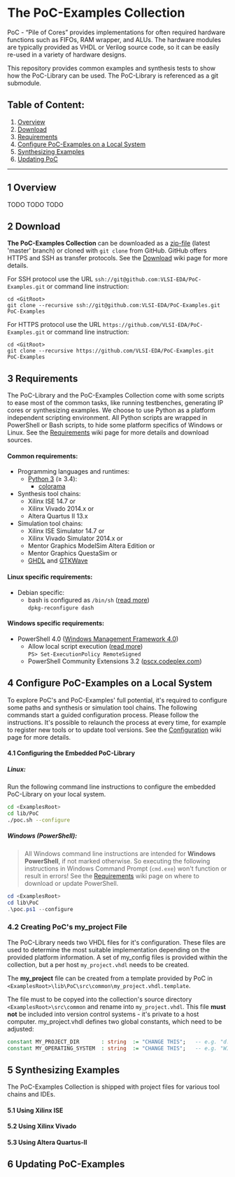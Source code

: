 # The PoC-Examples Collection

PoC - “Pile of Cores” provides implementations for often required hardware
functions such as FIFOs, RAM wrapper, and ALUs. The hardware modules are
typically provided as VHDL or Verilog source code, so it can be easily re-used
in a variety of hardware designs.

This repository provides common examples and synthesis tests to show how the
PoC-Library can be used. The PoC-Library is referenced as a git submodule.

Table of Content:
--------------------------------------------------------------------------------
 1. [Overview](#1-overview)
 2. [Download](#2-download)
 3. [Requirements](#3-requirements)
 4. [Configure PoC-Examples on a Local System](#4-configure-poc-examples-on-a-local-system)
 5. [Synthesizing Examples](#5-synthesizing-examples)
 6. [Updating PoC](#6-updating-poc)

--------------------------------------------------------------------------------

## 1 Overview

TODO TODO TODO

## 2 Download

**The PoC-Examples Collection** can be downloaded as a [zip-file][download] (latest
'master' branch) or cloned with `git clone` from GitHub. GitHub offers HTTPS and SSH
as transfer protocols. See the [Download][wiki:download] wiki page for more details.

For SSH protocol use the URL `ssh://git@github.com:VLSI-EDA/PoC-Examples.git` or command
line instruction:

    cd <GitRoot>
    git clone --recursive ssh://git@github.com:VLSI-EDA/PoC-Examples.git PoC-Examples

For HTTPS protocol use the URL `https://github.com/VLSI-EDA/PoC-Examples.git` or command
line instruction:

    cd <GitRoot>
    git clone --recursive https://github.com/VLSI-EDA/PoC-Examples.git PoC-Examples

 [download]: https://github.com/VLSI-EDA/PoC-Examples/archive/master.zip


## 3 Requirements

The PoC-Library and the PoC-Examples Collection come with some scripts to ease most
of the common tasks, like running testbenches, generating IP cores or synthesizing
examples. We choose to use Python as a platform independent scripting environment.
All Python scripts are wrapped in PowerShell or Bash scripts, to hide some platform
specifics of Windows or Linux. See the [Requirements][wiki:requirements] wiki page
for more details and download sources.

#### Common requirements:

 - Programming languages and runtimes:
	- [Python 3][python] (&ge; 3.4):
	     - [colorama][colorama]
 - Synthesis tool chains:
     - Xilinx ISE 14.7 or
     - Xilinx Vivado 2014.x or
     - Altera Quartus II 13.x
 - Simulation tool chains:
     - Xilinx ISE Simulator 14.7 or
     - Xilinx Vivado Simulator 2014.x or
     - Mentor Graphics ModelSim Altera Edition or
     - Mentor Graphics QuestaSim or
     - [GHDL][ghdl] and [GTKWave][gtkwave]

 [python]:		https://www.python.org/downloads/
 [colorama]:	https://pypi.python.org/pypi/colorama
 [ghdl]:		https://sourceforge.net/projects/ghdl-updates/
 [gtkwave]:		http://gtkwave.sourceforge.net/

#### Linux specific requirements:
 
 - Debian specific:
	- bash is configured as `/bin/sh` ([read more](https://wiki.debian.org/DashAsBinSh))  
      `dpkg-reconfigure dash`
 
#### Windows specific requirements:

 - PowerShell 4.0 ([Windows Management Framework 4.0][wmf40])
    - Allow local script execution ([read more][execpol])  
      `PS> Set-ExecutionPolicy RemoteSigned`
    - PowerShell Community Extensions 3.2 ([pscx.codeplex.com][pscx])

 [wmf40]:   http://www.microsoft.com/en-US/download/details.aspx?id=40855
 [execpol]: https://technet.microsoft.com/en-us/library/hh849812.aspx
 [pscx]:    http://pscx.codeplex.com/


## 4 Configure PoC-Examples on a Local System

To explore PoC's and PoC-Examples' full potential, it's required to configure
some paths and synthesis or simulation tool chains. The following commands
start a guided configuration process. Please follow the instructions. It's
possible to relaunch the process at every time, for example to register new
tools or to update tool versions. See the [Configuration][wiki:configuration]
wiki page for more details.

#### 4.1 Configuring the Embedded PoC-Library

##### Linux:

Run the following command line instructions to configure the embedded PoC-Library
on your local system.

```Bash
cd <ExamplesRoot>
cd lib/PoC
./poc.sh --configure
```

##### Windows (PowerShell):

> All Windows command line instructions are intended for **Windows PowerShell**,
> if not marked otherwise. So executing the following instructions in Windows
> Command Prompt (`cmd.exe`) won't function or result in errors! See the
> [Requirements][wiki:requirements] wiki page on where to download or update
> PowerShell.

```PowerShell
cd <ExamplesRoot>
cd lib\PoC
.\poc.ps1 --configure
```

### 4.2 Creating PoC's my_project File

The PoC-Library needs two VHDL files for it's configuration. These files are used
to determine the most suitable implementation depending on the provided platform
information. A set of my_config files is provided within the collection, but a per
host `my_project.vhdl` needs to be created.

The **my_project** file can be created from a template provided by PoC in
`<ExamplesRoot>\lib\PoC\src\common\my_project.vhdl.template`.
    
The file must to be copyed into the collection's source directory `<ExamplesRoot>\src\common`
and rename into `my_project.vhdl`. This file **must not** be included into version control
systems - it's private to a host computer. my_project.vhdl defines two global
constants, which need to be adjusted:

```VHDL
constant MY_PROJECT_DIR       : string  := "CHANGE THIS";   -- e.g. "d:/vhdl/myproject/", "/home/me/projects/myproject/"
constant MY_OPERATING_SYSTEM  : string  := "CHANGE THIS";   -- e.g. "WINDOWS", "LINUX"
```

## 5 Synthesizing Examples

The PoC-Examples Collection is shipped with project files for various tool chains and IDEs.

#### 5.1 Using Xilinx ISE



#### 5.2 Using Xilinx Vivado


#### 5.3 Using Altera Quartus-II


## 6 Updating PoC-Examples



 [wiki:download]:		https://github.com/VLSI-EDA/PoC/wiki/Download
 [wiki:requirements]:	https://github.com/VLSI-EDA/PoC/wiki/Requirements
 [wiki:configuration]:	https://github.com/VLSI-EDA/PoC/wiki/Configuration
 [wiki:installation]:	https://github.com/VLSI-EDA/PoC/wiki/Installation
